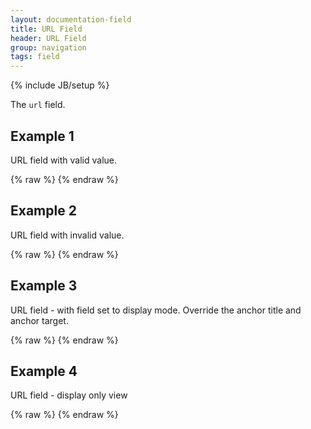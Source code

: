 ```yaml
---
layout: documentation-field
title: URL Field
header: URL Field
group: navigation
tags: field
---
```

{% include JB/setup %}


The ```url``` field.


## Example 1
URL field with valid value.
<div id="field1"> </div>
{% raw %}
<script type="text/javascript" id="field1-script">
$("#field1").alpaca({
    "data": "http://www.alpacajs.org",
    "options": {
        "type": "url"
    },
    "schema": {
        "format": "uri"
    }
});
</script>
{% endraw %}


## Example 2
URL field with invalid value.
<div id="field2"> </div>
{% raw %}
<script type="text/javascript" id="field2-script">
$("#field2").alpaca({
    "data": "invalid url",
    "options": {
        "type": "url"
    },
    "schema": {
        "format": "uri"
    }
});
</script>
{% endraw %}

## Example 3
URL field - with field set to display mode.  Override the anchor title and anchor target.
<div id="field3"> </div>
{% raw %}
<script type="text/javascript" id="field3-script">
$("#field3").alpaca({
    "data": "http://www.cloudcms.com",
    "schema": {
        "format": "uri"
    },
    "options": {
        "type": "url",
        "anchorTitle": "Cloud CMS",
        "anchorTarget": "_blank",
        "view": "bootstrap-display"
    }
});
</script>
{% endraw %}


## Example 4
URL field - display only view
<div id="field4"> </div>
{% raw %}
<script type="text/javascript" id="field4-script">
$("#field4").alpaca({
    "data": "http://www.cloudcms.com",
    "options": {
        "type": "url",
        "label": "Web Address"
    },
    "schema": {
        "format": "uri"
    },
    "view": "bootstrap-display"
});
</script>
{% endraw %}
